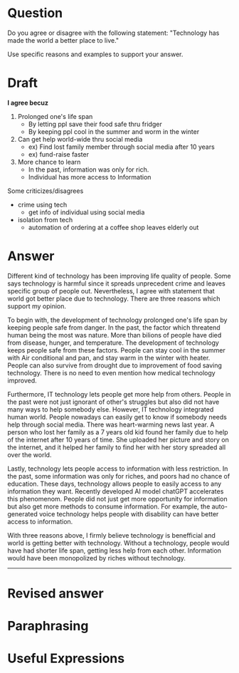 # Question
Do you agree or disagree with the following statement: 
"Technology has made the world a better place to live."

Use specific reasons and examples to support your answer.

# Draft
**I agree becuz**

1. Prolonged one's life span
    - By letting ppl save their food safe thru fridger 
    - By keeping ppl cool in the summer and worm in the winter
2. Can get help world-wide thru social media
   - ex) Find lost family member through social media after 10 years
   - ex) fund-raise faster
3. More chance to learn
   - In the past, information was only for rich.
   - Individual has more access to Information

Some criticizes/disagrees
- crime using tech
  - get info of individual using social media
- isolation from tech
  - automation of ordering at a coffee shop leaves elderly out

# Answer
Different kind of technology has been improving life quality of people. Some says technology is harmful since it spreads unprecedent crime and leaves specific group of people out. Nevertheless, I agree with statement that world got better place due to technology. There are three reasons which support my opinion.

To begin with, the development of technology prolonged one's life span by keeping people safe from danger. In the past, the factor which threatend human being the most was nature. More than bilions of people have died from disease, hunger, and temperature. The development of technology keeps people safe from these factors. People can stay cool in the summer with Air conditional and pan, and stay warm in the winter with heater. People can also survive from drought due to improvement of food saving technology. There is no need to even mention how medical technology improved.

Furthermore, IT technology lets people get more help from others. People in the past were not just ignorant of other's struggles but also did not have many ways to help somebody else. However, IT technology integrated human world. People nowadays can easily get to know if somebody needs help through social media. There was heart-warming news last year. A person who lost her family as a 7 years old kid found her family due to help of the internet after 10 years of time. She uploaded her picture and story on the internet, and it helped her family to find her with her story spreaded all over the world. 

Lastly, technology lets people access to information with less restriction. In the past, some information was only for riches, and poors had no chance of education. These days, technology allows people to easily access to any information they want. Recently developed AI model chatGPT accelerates this phenomenom. People did not just get more opportunity for information but also get more methods to consume information. For example, the auto-generated voice technology helps people with disability can have better access to information. 

With three reasons above, I firmly believe technology is benefficial and world is getting better with technology. Without a technology, people would have had shorter life span, getting less help from each other. Information would have been monopolized by riches without technology.

***
# Revised answer
# Paraphrasing
# Useful Expressions
